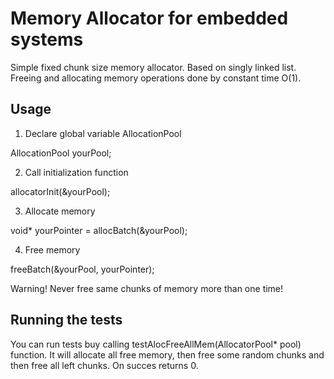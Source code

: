 # Memory Allocator for embedded systems
Simple fixed chunk size memory allocator. Based on singly linked list. Freeing and allocating memory operations done by constant time O(1).
## Usage
1) Declare global variable AllocationPool

AllocationPool yourPool;

2) Call initialization function 

allocatorInit(&yourPool);

3) Allocate memory

void* yourPointer = allocBatch(&yourPool);

4) Free memory

freeBatch(&yourPool, yourPointer);

Warning! Never free same chunks of memory more than one time!

## Running the tests

You can run tests buy calling testAlocFreeAllMem(AllocatorPool* pool) function.
It will allocate all free memory, then free some random chunks and then free all left
chunks. On succes returns 0.
